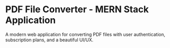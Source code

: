 # PDF File Converter - MERN Stack Application

A modern web application for converting PDF files with user authentication, subscription plans, and a beautiful UI/UX.
